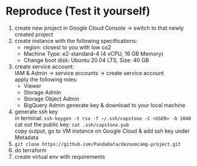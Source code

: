 # Reproduce (Test it yourself)

1. create new project in Google Cloud Console &rarr; switch to that newly created project
2. create instance with the following specifications:
    - region: closest to you with low co2
    - Machine Type: e2-standard-4 (4 vCPU, 16 GB Memory)
    - Change boot disk: Ubuntu 20.04 LTS, Size: 40 GB
3. create service account: <br>
    IAM & Admin &rarr; service accounts &rarr; create service account <br>
    apply the following roles:
    - Viewer
    - Storage Admin 
    - Storage Object Admin 
    - BigQuery Admin
    generate key & download to your local machine
4. generate ssh key <br>
    in terminal: `ssh-keygen -t rsa -f ~/.ssh/capstone -C <USER> -b 2048` <br>
    cat out the public key: `cat .ssh/capstone.pub` <br>
    copy output, go to VM instance on Google Cloud & add ssh key under Metadata
5. `git clone https://github.com/PandaKata/dezoomcamp-project.git`
6. do terraform
7. create virtual env with requirements

